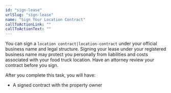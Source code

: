 ```yaml
---
id: "sign-lease"
urlSlug: "sign-lease"
name: "Sign Your Location Contract"
callToActionLink: ""
callToActionText: ""
---
```

You can sign a `location contract|location-contract` under your official business name and legal structure. Signing your lease under your registered business name may protect you personally from liabilities and costs associated with your food truck location. Have an attorney review your contract before you sign.
        
After you complete this task, you will have:
- A signed contract with the property owner

